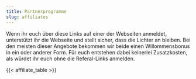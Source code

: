 ```yaml
---
title: Partnerprogramme
slug: affiliates
---
```


Wenn ihr euch über diese Links auf einer der Webseiten anmeldet,
unterstützt ihr die Webseite und stellt sicher, dass die Lichter an bleiben.
Bei den meisten dieser Angebote bekommen wir beide einen Willommensbonus in ein oder anderer Form.
Für euch entstehen dabei keinerlei Zusatzkosten, als würdet ihr euch ohne die Referal-Links anmelden.

{{< affiliate_table >}}
